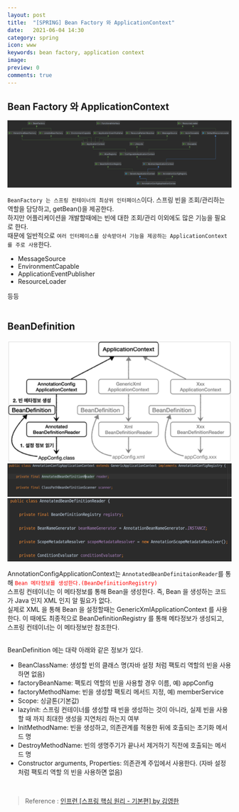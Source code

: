 ```yaml
---
layout: post
title:  "[SPRING] Bean Factory 와 ApplicationContext"
date:   2021-06-04 14:30
category: spring
icon: www
keywords: bean factory, application context
image: 
preview: 0
comments: true
---
```


## Bean Factory 와 ApplicationContext

![](/post-img/spring/bean_factory_hierarchy.png)

`BeanFactory 는 스프링 컨테이너의 최상위 인터페이스`이다. 스프링 빈을 조회/관리하는 역할을 담당하고, getBean()을 제공한다.<br>
하지만 어플리케이션을 개발할때에는 빈에 대한 조회/관리 이외에도 많은 기능을 필요로 한다.<br>
때문에 일반적으로 `여러 인터페이스를 상속받아서 기능을 제공하는 ApplicationContext 를 주로 사용`한다.<br>

- MessageSource
- EnvironmentCapable
- ApplicationEventPublisher
- ResourceLoader

등등<br>
<br>


## BeanDefinition

![](/post-img/spring/beandefinition.png)
![](/post-img/spring/beandefinition_1.png)
![](/post-img/spring/beandefinition_2.png)

AnnotationConfigApplicationContext는 `AnnotatedBeanDefinitaionReader`를 통해 <span style="color:red">`Bean 메타정보를 생성한다.(BeanDefinitionRegistry)`</span><br>
스프링 컨테이너는 이 메타정보를 통해 Bean을 생성한다. 즉, Bean 을 생성하는 코드가 Java 인지 XML 인지 알 필요가 없다.<br>
실제로 XML 을 통해 Bean 을 설정할때는 GenericXmlApplicationContext 를 사용한다. 이 때에도 최종적으로 BeanDefinitionRegistry 를 통해 메타정보가 생성되고,<br>
스프링 컨테이너는 이 메타정보만 참조한다.<br>
<br>

BeanDefinition 에는 대략 아래와 같은 정보가 있다.

- BeanClassName: 생성할 빈의 클래스 명(자바 설정 처럼 팩토리 역할의 빈을 사용하면 없음)
- factoryBeanName: 팩토리 역할의 빈을 사용할 경우 이름, 예) appConfig
- factoryMethodName: 빈을 생성할 팩토리 메서드 지정, 예) memberService
- Scope: 싱글톤(기본값)
- lazyInit: 스프링 컨테이너를 생성할 때 빈을 생성하는 것이 아니라, 실제 빈을 사용할 때 까지 최대한 생성을 지연처리 하는지 여부
- InitMethodName: 빈을 생성하고, 의존관계를 적용한 뒤에 호출되는 초기화 메서드 명
- DestroyMethodName: 빈의 생명주기가 끝나서 제거하기 직전에 호출되는 메서드 명
- Constructor arguments, Properties: 의존관계 주입에서 사용한다. (자바 설정 처럼 팩토리 역할 의 빈을 사용하면 없음)
<br>

> Reference : <a href="https://www.inflearn.com/course/스프링-핵심-원리-기본편">인프런 [스프링 핵심 원리 - 기본편] by 김영한</a>
